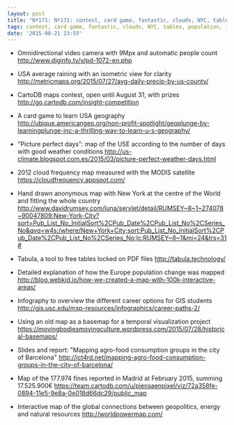 ```yaml
---
layout: post
title: "Nº171: Nº171: contest, card game, fantastic, clouds, NYC, tables, population, infography, georef, cooperatives, fines, energy"
tags: contest, card game, fantastic, clouds, NYC, tables, population, infography, georef, cooperatives, fines, energy
date: '2015-08-21 23:59'
---
```


* Omnidirectional video camera with 9Mpx and automatic people count
  http://www.diginfo.tv/v/pd-1072-en.php

* USA average raining with an isometric view for clarity
  http://metricmaps.org/2015/07/27/avg-daily-precip-by-us-county/

* CartoDB maps contest, open until August 31, with prizes
  http://go.cartodb.com/insight-competition

* A card game to learn USA geography
  http://ubique.americangeo.org/non-profit-spotlight/geoplunge-by-learningplunge-inc-a-thrilling-way-to-learn-u-s-geography/

* "Picture perfect days": map of the USE according to the number of days with good weather conditions
http://us-climate.blogspot.com.es/2015/03/picture-perfect-weather-days.html

* 2012 cloud frequency map measured with the MODIS satellite
  https://cloudfrequency.appspot.com/

* Hand drawn anonymous map with New York at the centre of the World and fitting the whole country
  http://www.davidrumsey.com/luna/servlet/detail/RUMSEY~8~1~274078~90047809:New-York-City?sort=Pub_List_No_InitialSort%2CPub_Date%2CPub_List_No%2CSeries_No&qvq=w4s:/where/New+York+City;sort:Pub_List_No_InitialSort%2CPub_Date%2CPub_List_No%2CSeries_No;lc:RUMSEY~8~1&mi=24&trs=31#

* Tabula, a tool to free tables locked on PDF files
  http://tabula.technology/

* Detailed explanation of how the Europe population change was mapped
  http://blog.webkid.io/how-we-created-a-map-with-100k-interactive-areas/

* Infography to overview the different career options for GIS students
  http://gis.usc.edu/msp-resources/infographics/career-paths-2/

* Using an old map as a basemap for a temporal visualization project
  https://movingbodiesmovingculture.wordpress.com/2015/07/28/historical-basemaps/

* Slides and report: "Mapping agro-food consumption groups in the city of Barcelona"
  http://ict4rd.net/mapping-agro-food-consumption-groups-in-the-city-of-barcelona/

* Map of the 177.974 fines reported in Madrid at February 2015, summing 17.525.900€
  https://team.cartodb.com/u/piensaenpixel/viz/72a358fe-0894-11e5-9e8a-0e018d66dc29/public_map

* Interactive map of the global connections between geopolitics, energy and natural resources
  http://worldpowermap.com/
